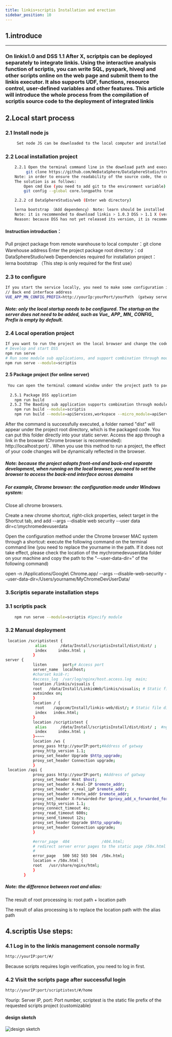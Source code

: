 ```yaml
---
title: linkis+scriptis Installation and erection
sidebar_position: 10
---
```


## 1.introduce

---

### On linkis1.0 and DSS 1.1 After X, scriptpis can be deployed separately to integrate linkis. Using the interactive analysis function of scriptis, you can write SQL, pyspark, hiveql and other scripts online on the web page and submit them to the linkis executor. It also supports UDF, functions, resource control, user-defined variables and other features. This article will introduce the whole process from the compilation of scriptis source code to the deployment of integrated linkis
## 2.Local start process

### 2.1 Install node js
````bash
     Set node JS can be downloaded to the local computer and installed. Download address: http://nodejs.cn/download/ (it is recommended to use the latest stable version) this step is only required for the first use
````
### 2.2 Local installation project
````bash
    2.2.1 Open the terminal command line in the download path and execute the following commands:
         git clone https://github.com/WeDataSphere/DataSphereStudio/tree/dev-1.1.x(It is recommended to use this branch before dss1.1.0 release)
    Note: in order to ensure the readability of the source code, the coding specifications of some open source projects require that the naming of classes, methods and variables should be literal and avoid abbreviations. Therefore, some source code files may be named longer. Because the Windows version of Git is compiled with msys, it uses the old version of Windows API, and the file name is limited to 260 characters.
    The solution is as follows:
        Open cmd Exe (you need to add git to the environment variable) and execute the following command:
        git config --global core.longpaths true

    2.2.2 cd DataSphereStudio/web (Enter web directory)

    lerna bootstrap （Add dependency） Note: learn should be installed in lerna bootstrap instead of NPM install 
    Note: it is recommended to download linkis > 1.0.3 DSS > 1.1 X (version configuration download)
    Reason: because DSS has not yet released its version, it is recommended to use the branch of this interval before the release of dss1.1.0

````
#### Instruction introduction：

Pull project package from remote warehouse to local computer：git clone Warehouse address
Enter the project package root directory：cd DataSphereStudio/web
Dependencies required for installation project：lerna bootstrap （This step is only required for the first use）

### 2.3 to configure

````bash
If you start the service locally, you need to make some configuration in the code, such as in the root directory env. Development file:
// Back end interface address
VUE_APP_MN_CONFIG_PREFIX=http://yourIp:yourPort/yourPath （gatway server）
````
##### Note: only the local startup needs to be configured. The startup on the server does not need to be added, such as Vue_ APP_ MN_ CONFIG_ Prefix is empty by default.
### 2.4 Local operation project

````bash
If you want to run the project on the local browser and change the code to view the effect, you need to open the terminal command window under the project path and execute the following commands in the command:
# Develop and start DSS
npm run serve
# Run some module sub applications, and support combination through modules. For example, scripts version:
npm run serve --module=scriptis
````
#### 2.5 Package project (for online server)
````bash
 You can open the terminal command window under the project path to package the project in the command and generate compiled code
  
  2.5.1 Package DSS application
    npm run build
  2.5.2 The Baoding sub application supports combination through module
    npm run build --module=scriptis
    npm run build --module=apiServices,workspace --micro_module=apiServices
````
After the command is successfully executed, a folder named "dist" will appear under the project root directory, which is the packaged code. You can put this folder directly into your static server.
Access the app through a link in the browser (Chrome browser is recommended): http://localhost:port/  .  When you use this method to run a project, the effect of your code changes will be dynamically reflected in the browser.

##### Note: because the project adopts front-end and back-end separate development, when running on the local browser, you need to set the browser to access the back-end interface across domains

##### For example, Chrome browser: the configuration mode under Windows system:

Close all chrome browsers.

Create a new chrome shortcut, right-click properties, select target in the Shortcut tab, and add --args --disable web security --user data dir=c:\mychromedevuserdata

Open the configuration method under the Chrome browser MAC system through a shortcut: execute the following command on the terminal command line (you need to replace the yourname in the path. If it does not take effect, please check the location of the mychromedevuserdata folder on your machine and copy the path to the "--user-data-dir=" of the following command)

open -n /Applications/Google\ Chrome.app/ --args --disable-web-security --user-data-dir=/Users/yourname/MyChromeDevUserData/

### 3.Scriptis separate installation steps

### 3.1 scriptis pack
````bash
	npm run serve --module=scriptis #Specify module
````
### 3.2 Manual deployment
````bash
 location /scriptistest { 
             alias      /data/Install/scriptisInstall/dist/dist/ ;
             index     index.html ;
            }
server {
            listen       port;# Access port
            server_name  localhost;
            #charset koi8-r;
            #access_log  /var/log/nginx/host.access.log  main;
            location /linkis/visualis {
            root   /data/Install/LinkisWeb/linkis/visualis; # Static file directory
            autoindex on;
            }
            location / {
             root    /appcom/Install/linkis-web/dist/; # Static file directory
             index   index.html;
            }
            location /scriptistest {
             alias      /data/Install/scriptisInstall/dist/dist/ ;  #nginx scriptis Static file storage path (customizable)
             index     index.html ;
            }~~~~
            location /ws {
            proxy_pass http://yourIP:port;#Address of gatway
            proxy_http_version 1.1;
            proxy_set_header Upgrade $http_upgrade;
            proxy_set_header Connection upgrade;
            }
 location /api {
            proxy_pass http://yourIP:port; #Address of gatway
            proxy_set_header Host $host;
            proxy_set_header X-Real-IP $remote_addr;
            proxy_set_header x_real_ipP $remote_addr;
            proxy_set_header remote_addr $remote_addr;
            proxy_set_header X-Forwarded-For $proxy_add_x_forwarded_for;
            proxy_http_version 1.1;
            proxy_connect_timeout 4s;
            proxy_read_timeout 600s;
            proxy_send_timeout 12s;
            proxy_set_header Upgrade $http_upgrade;
            proxy_set_header Connection upgrade;
            }

            #error_page  404              /404.html;
            # redirect server error pages to the static page /50x.html
            #
            error_page   500 502 503 504  /50x.html;
            location = /50x.html {
            root   /usr/share/nginx/html;
            }
        }
````
##### Note: the difference between root and alias:

The result of root processing is: root path + location path

The result of alias processing is to replace the location path with the alias path

## 4.scriptis Use steps:

### 4.1 Log in to the linkis management console normally
````bash
http://yourIP:port/#/
````
Because scripts requires login verification, you need to log in first.
### 4.2 Visit the scripts page after successful login
````bash
http://yourIP:port/scriptistest/#/home
````
Yourip: Server IP, port: Port number, scriptest is the static file prefix of the requested scripts project (customizable)
#### design sketch

![design sketch](/Images-zh/deployment/skywalking/linkis-scriptis.png)


